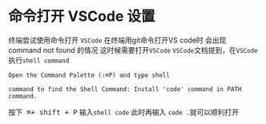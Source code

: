 # 命令打开 VSCode 设置
终端尝试使用命令打开 `VSCode`
在终端用git命令打开VS code时 会出现 command not found 的情况
这时候需要打开`VSCode`
`VSCode`文档提到，在`VSCode`执行`shell command` 
```shell
Open the Command Palette (⇧⌘P) and type shell 

command to find the Shell Command: Install 'code' command in PATH command.
```
按下<kbd> ⌘+ shift + P</kbd> 输入`shell code`
此时再输入 `code .`就可以顺利打开